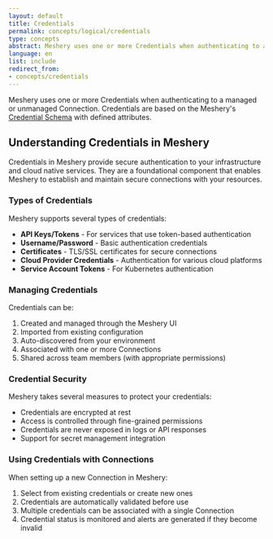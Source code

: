 ```yaml
---
layout: default
title: Credentials
permalink: concepts/logical/credentials
type: concepts
abstract: Meshery uses one or more Credentials when authenticating to a managed or unmanaged Connection.
language: en
list: include
redirect_from:
- concepts/credentials
---
```

Meshery uses one or more Credentials when authenticating to a managed or unmanaged Connection. Credentials are based on the Meshery's [Credential Schema](https://github.com/meshery/schemas/blob/master/openapi/schemas/credentials.yml) with defined attributes.

## Understanding Credentials in Meshery

Credentials in Meshery provide secure authentication to your infrastructure and cloud native services. They are a foundational component that enables Meshery to establish and maintain secure connections with your resources.

### Types of Credentials

Meshery supports several types of credentials:

- **API Keys/Tokens** - For services that use token-based authentication
- **Username/Password** - Basic authentication credentials
- **Certificates** - TLS/SSL certificates for secure connections
- **Cloud Provider Credentials** - Authentication for various cloud platforms
- **Service Account Tokens** - For Kubernetes authentication

### Managing Credentials

Credentials can be:

1. Created and managed through the Meshery UI
2. Imported from existing configuration
3. Auto-discovered from your environment
4. Associated with one or more Connections
5. Shared across team members (with appropriate permissions)

### Credential Security

Meshery takes several measures to protect your credentials:

- Credentials are encrypted at rest
- Access is controlled through fine-grained permissions
- Credentials are never exposed in logs or API responses
- Support for secret management integration

### Using Credentials with Connections

When setting up a new Connection in Meshery:

1. Select from existing credentials or create new ones
2. Credentials are automatically validated before use
3. Multiple credentials can be associated with a single Connection
4. Credential status is monitored and alerts are generated if they become invalid


